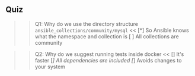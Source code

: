 ## Quiz

>>Q1: Why do we use the directory structure `ansible_collections/community/mysql` <<
[*] So Ansible knows what the namespace and collection is
[ ] All collections are community

>>Q2: Why do we suggest running tests inside docker <<
[] It's faster
[*] All dependencies are included
[*] Avoids changes to your system
